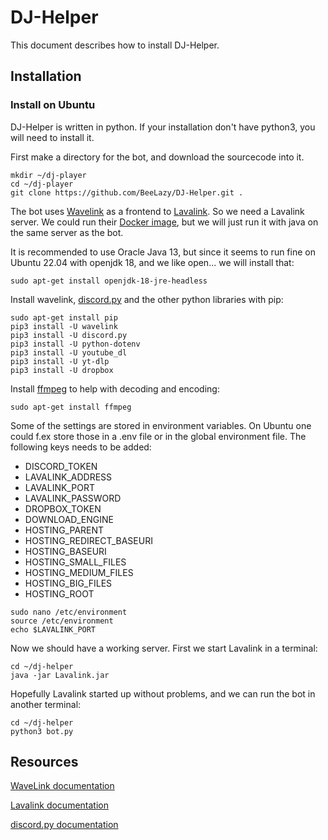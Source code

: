 # DJ-Helper
This document describes how to install DJ-Helper.

## Installation

### Install on Ubuntu
DJ-Helper is written in python. If your installation don't have python3, you will need to install it.

First make a directory for the bot, and download the sourcecode into it.
```code
mkdir ~/dj-player
cd ~/dj-player
git clone https://github.com/BeeLazy/DJ-Helper.git .
```

The bot uses [Wavelink](https://github.com/PythonistaGuild/Wavelink) as a frontend to [Lavalink](https://github.com/freyacodes/Lavalink). So we need a Lavalink server. We could run their [Docker image](https://hub.docker.com/r/fredboat/lavalink/), but we will just run it with java on the same server as the bot.

It is recommended to use Oracle Java 13, but since it seems to run fine on Ubuntu 22.04 with openjdk 18, and we like open... we will install that:
```code
sudo apt-get install openjdk-18-jre-headless
```

Install wavelink, [discord.py](https://github.com/Rapptz/discord.py) and the other python libraries with pip:
```code
sudo apt-get install pip
pip3 install -U wavelink
pip3 install -U discord.py
pip3 install -U python-dotenv
pip3 install -U youtube_dl
pip3 install -U yt-dlp
pip3 install -U dropbox
```

Install [ffmpeg](https://github.com/FFmpeg/FFmpeg) to help with decoding and encoding:
```code
sudo apt-get install ffmpeg
```

Some of the settings are stored in environment variables. On Ubuntu one could f.ex store those in a .env file or in the global environment file. The following keys needs to be added:
- DISCORD_TOKEN
- LAVALINK_ADDRESS
- LAVALINK_PORT
- LAVALINK_PASSWORD
- DROPBOX_TOKEN
- DOWNLOAD_ENGINE
- HOSTING_PARENT
- HOSTING_REDIRECT_BASEURI
- HOSTING_BASEURI
- HOSTING_SMALL_FILES
- HOSTING_MEDIUM_FILES
- HOSTING_BIG_FILES
- HOSTING_ROOT

```code
sudo nano /etc/environment
source /etc/environment
echo $LAVALINK_PORT
```

Now we should have a working server. First we start Lavalink in a terminal:
```code
cd ~/dj-helper
java -jar Lavalink.jar
```

Hopefully Lavalink started up without problems, and we can run the bot in another terminal:
```code
cd ~/dj-helper
python3 bot.py
```

## Resources
[WaveLink documentation](https://wavelink.readthedocs.io/en/latest/)

[Lavalink documentation](https://lavalink.readthedocs.io/en/master/)

[discord.py documentation](https://discordpy.readthedocs.io/en/stable/)
